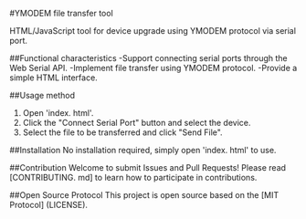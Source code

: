 #YMODEM file transfer tool

HTML/JavaScript tool for device upgrade using YMODEM protocol via serial port.

##Functional characteristics
-Support connecting serial ports through the Web Serial API.
-Implement file transfer using YMODEM protocol.
-Provide a simple HTML interface.

##Usage method
1. Open 'index. html'.
2. Click the "Connect Serial Port" button and select the device.
3. Select the file to be transferred and click "Send File".

##Installation
No installation required, simply open 'index. html' to use.

##Contribution
Welcome to submit Issues and Pull Requests! Please read [CONTRIBUTING. md] to learn how to participate in contributions.

##Open Source Protocol
This project is open source based on the [MIT Protocol] (LICENSE).
